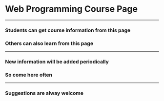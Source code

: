 # Web Programming Course Page
***
### Students can get course information from this page
### Others can also learn from this page
***
### New information will be added periodically
### So come here often
***
### Suggestions are alway welcome

